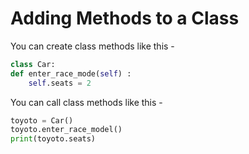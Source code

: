 # Adding Methods to a Class

You can create class methods like this -
```python
class Car:
def enter_race_mode(self) : 
	self.seats = 2
```

You can call class methods like this -
```python
toyoto = Car()
toyoto.enter_race_model()
print(toyoto.seats)
```